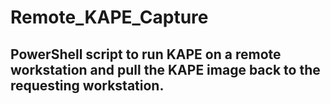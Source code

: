 # Remote_KAPE_Capture
## PowerShell script to run KAPE on a remote workstation and pull the KAPE image back to the requesting workstation. 
